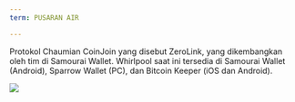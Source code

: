 ```yaml
---
term: PUSARAN AIR

---
```

Protokol Chaumian CoinJoin yang disebut ZeroLink, yang dikembangkan oleh tim di Samourai Wallet. Whirlpool saat ini tersedia di Samourai Wallet (Android), Sparrow Wallet (PC), dan Bitcoin Keeper (iOS dan Android).

![](../../dictionnaire/assets/44.webp)